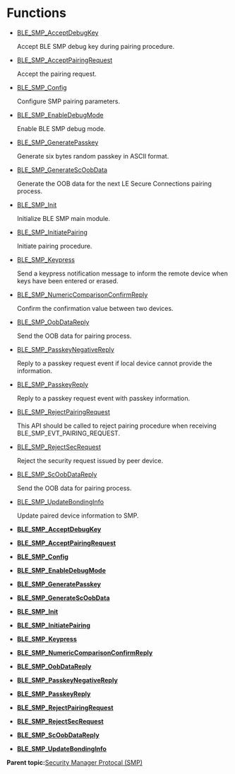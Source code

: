 # Functions

-   [BLE\_SMP\_AcceptDebugKey](GUID-EE4B3AAA-E8CE-4C5E-B442-B4916FE11C43.md)

    Accept BLE SMP debug key during pairing procedure.

-   [BLE\_SMP\_AcceptPairingRequest](GUID-1B66AA6E-254B-4E4C-B70C-AB4C9AC5D7DD.md)

    Accept the pairing request.

-   [BLE\_SMP\_Config](GUID-CC2FD31E-12C5-4087-A59C-644BB3DAC7FB.md)

    Configure SMP pairing parameters.

-   [BLE\_SMP\_EnableDebugMode](GUID-7DE416F7-2A25-4611-A1D6-49C2E62E5496.md)

    Enable BLE SMP debug mode.

-   [BLE\_SMP\_GeneratePasskey](GUID-9B1359AE-7E65-4E73-B86F-7BF748B818D3.md)

    Generate six bytes random passkey in ASCII format.

-   [BLE\_SMP\_GenerateScOobData](GUID-17E71300-054F-4815-AD10-6CFCF73EFA94.md)

    Generate the OOB data for the next LE Secure Connections pairing process.

-   [BLE\_SMP\_Init](GUID-3674C841-7A70-4A72-A6A5-7C972F1DB241.md)

    Initialize BLE SMP main module.

-   [BLE\_SMP\_InitiatePairing](GUID-87C9F8A4-1DC1-46A3-80E1-B84D5145BB8D.md)

    Initiate pairing procedure.

-   [BLE\_SMP\_Keypress](GUID-62798694-B163-43E2-B37B-B50D38E905AC.md)

    Send a keypress notification message to inform the remote device when keys have been entered or erased.

-   [BLE\_SMP\_NumericComparisonConfirmReply](GUID-69048D91-B5E9-4D90-9B67-708EE80F0516.md)

    Confirm the confirmation value between two devices.

-   [BLE\_SMP\_OobDataReply](GUID-25D117D1-1B5C-4670-9CC6-B33E17D3C1B1.md)

    Send the OOB data for pairing process.

-   [BLE\_SMP\_PasskeyNegativeReply](GUID-DD97EFDE-AE46-4212-B307-B409DFF1AE50.md)

    Reply to a passkey request event if local device cannot provide the information.

-   [BLE\_SMP\_PasskeyReply](GUID-7CE7324E-4B76-41ED-B3E7-5A1EAE2C919C.md)

    Reply to a passkey request event with passkey information.

-   [BLE\_SMP\_RejectPairingRequest](GUID-1CB70BB3-F67A-48FD-95FF-FB9B048027A3.md)

    This API should be called to reject pairing procedure when receiving BLE\_SMP\_EVT\_PAIRING\_REQUEST.

-   [BLE\_SMP\_RejectSecRequest](GUID-C600EA8B-9204-4F57-9ED8-8DA4231F9862.md)

    Reject the security request issued by peer device.

-   [BLE\_SMP\_ScOobDataReply](GUID-D5CBD727-2E3C-400E-B8CB-F9ABD16EFA60.md)

    Send the OOB data for pairing process.

-   [BLE\_SMP\_UpdateBondingInfo](GUID-25FFA7F4-274C-44C3-9225-DDC9CF6BDCD7.md)

    Update paired device information to SMP.


-   **[BLE\_SMP\_AcceptDebugKey](GUID-EE4B3AAA-E8CE-4C5E-B442-B4916FE11C43.md)**  

-   **[BLE\_SMP\_AcceptPairingRequest](GUID-1B66AA6E-254B-4E4C-B70C-AB4C9AC5D7DD.md)**  

-   **[BLE\_SMP\_Config](GUID-CC2FD31E-12C5-4087-A59C-644BB3DAC7FB.md)**  

-   **[BLE\_SMP\_EnableDebugMode](GUID-7DE416F7-2A25-4611-A1D6-49C2E62E5496.md)**  

-   **[BLE\_SMP\_GeneratePasskey](GUID-9B1359AE-7E65-4E73-B86F-7BF748B818D3.md)**  

-   **[BLE\_SMP\_GenerateScOobData](GUID-17E71300-054F-4815-AD10-6CFCF73EFA94.md)**  

-   **[BLE\_SMP\_Init](GUID-3674C841-7A70-4A72-A6A5-7C972F1DB241.md)**  

-   **[BLE\_SMP\_InitiatePairing](GUID-87C9F8A4-1DC1-46A3-80E1-B84D5145BB8D.md)**  

-   **[BLE\_SMP\_Keypress](GUID-62798694-B163-43E2-B37B-B50D38E905AC.md)**  

-   **[BLE\_SMP\_NumericComparisonConfirmReply](GUID-69048D91-B5E9-4D90-9B67-708EE80F0516.md)**  

-   **[BLE\_SMP\_OobDataReply](GUID-25D117D1-1B5C-4670-9CC6-B33E17D3C1B1.md)**  

-   **[BLE\_SMP\_PasskeyNegativeReply](GUID-DD97EFDE-AE46-4212-B307-B409DFF1AE50.md)**  

-   **[BLE\_SMP\_PasskeyReply](GUID-7CE7324E-4B76-41ED-B3E7-5A1EAE2C919C.md)**  

-   **[BLE\_SMP\_RejectPairingRequest](GUID-1CB70BB3-F67A-48FD-95FF-FB9B048027A3.md)**  

-   **[BLE\_SMP\_RejectSecRequest](GUID-C600EA8B-9204-4F57-9ED8-8DA4231F9862.md)**  

-   **[BLE\_SMP\_ScOobDataReply](GUID-D5CBD727-2E3C-400E-B8CB-F9ABD16EFA60.md)**  

-   **[BLE\_SMP\_UpdateBondingInfo](GUID-25FFA7F4-274C-44C3-9225-DDC9CF6BDCD7.md)**  


**Parent topic:**[Security Manager Protocal \(SMP\)](GUID-5BF2AEA9-62A1-4983-8DB5-F7ECF8E43740.md)

